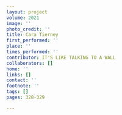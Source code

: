 ```yaml
---
layout: project
volume: 2021
image: ''
photo_credit: ''
title: Cara Tierney
first_performed: ''
place: ''
times_performed: ''
contributor: IT'S LIKE TALKING TO A WALL
collaborators: []
home: ''
links: []
contact: ''
footnote: ''
tags: []
pages: 328-329

---
```




